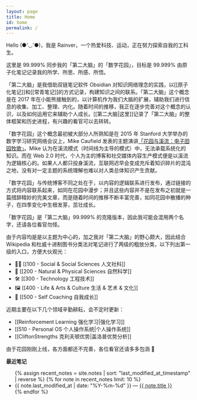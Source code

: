 ```yaml
---
layout: page
title: Home
id: home
permalink: /
---
```


Hello (●'◡'●)，我是 Rainver，一个热爱科技、运动，正在努力探索自我的工科生。

这里是 99.999% 同步我的「第二大脑」的「数字花园」，目标是 99.999% 由原子化笔记记录我的所学、所思、所感、所悟。

「第二大脑」是我借助双链笔记软件 Obsidian 对知识网络理念的实践，以[[原子化笔记]]和[[常青笔记]]的方式记录，构建知识之间的联系。「第二大脑」这个概念是在 2017 年在小能熊接触到的，以计算机作为我们大脑的扩展，辅助我们进行信息的收集、加工、整理、内化。随着时间的推移，我正在逐步完善对这个概念的认识，以及如何运用它来辅助个人成长。[[第二大脑|这里]]记录了「第二大脑」的整体框架和历史进程，有兴趣的看官可以去转转。

「数字花园」这个概念最初被大部分人所熟知是在 2015 年 Stanford 大学举办的数字学习研究网络会议上，Mike Caufield 发表的主题演讲[「花园与溪流：电子田园牧歌」](https://hapgood.us/2015/10/17/the-garden-and-the-stream-a-technopastoral/)。Mike 认为在溪流模式（时间线为主导的模式）中，无法承载系统化的知识。而在 Web 2.0 时代，个人为主的博客和社交媒体内容生产模式便是以溪流为逻辑核心的。如果人人都只投身溪流，互联网迟早会变成充斥着知识碎片的混沌之地，没有对一定主题的系统理解也难以对人类总体知识产生贡献。

「数字花园」与传统博客不同之处在于，以内容的逻辑联系进行发布，通过链接的方式将内容联系起来，如同在花园中漫步；并且这些内容并不是在发布之初就是一篇措辞精妙的完美文章，而是随着时间的推移不断丰富完善，如同花园中散播的种子，在四季变化中生根发芽，茁壮成长。

「数字花园」是「第二大脑」99.999% 的克隆版本，因此我可能会混用两个名字，还请各位看官勿怪。

由于内容均是是以主题为中心的，加之我对「第二大脑」的野心颇大，因此结合 Wikipedia 和杜威十进制图书分类法对笔记进行了两级的粗放分类，以下列出第一级的入口，方便大伙观光：

- 🧑‍🎓 [[100 - Social & Social Sciences 人文社科]]
- 🧬 [[200 - Natural & Physical Sciences 自然科学]]
- 🛠️ [[300 - Technology 工程技术]]
- 🖼️ [[400 - Life & Arts & Culture 生活 & 艺术 & 文化]]
- 🧘 [[500 - Self Coaching 自我成长]]

近期主要在以下几个领域辛勤耕耘，会不定时更新：

- [[Reinforcement Learning 强化学习|强化学习]]
- [[510 - Personal OS 个人操作系统|个人操作系统]]
- [[CliftonStrengths 克利夫顿优势|盖洛普优势分析]]

由于花园刚刚上线，各方面都还不完善，各位看官还请多多包涵 🤝

<strong>最近笔记</strong>

<ul>
  {% assign recent_notes = site.notes | sort: "last_modified_at_timestamp" | reverse %}
  {% for note in recent_notes limit: 10 %}
    <li>
      {{ note.last_modified_at | date: "%Y-%m-%d" }} — <a class="internal-link" href="{{ note.url }}">{{ note.title }}</a>
    </li>
  {% endfor %}
</ul>

<div id="waline"></div>

<style>
  .wrapper {
    max-width: 46em;
  }
</style>
